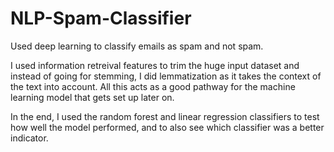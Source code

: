# NLP-Spam-Classifier

Used deep learning to classify emails as spam and not spam.

I used information retreival features to trim the huge input dataset and instead of going for stemming, I did lemmatization as it takes the context of the text into account. All this acts as a good pathway for the machine learning model that gets set up later on.

In the end, I used the random forest and linear regression classifiers to test how well the model performed, and to also see which classifier was a better indicator.

